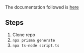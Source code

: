 The documentation followed is [here](https://www.prisma.io/docs/getting-started/quickstart)

## Steps
1. Clone repo
2. `npx prisma generate`
3. `npx ts-node script.ts`
